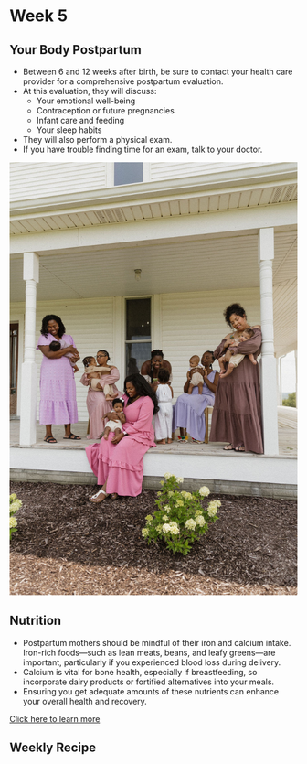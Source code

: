 # Week 5
## Your Body Postpartum
- Between 6 and 12 weeks after birth, be sure to contact your health care provider for a comprehensive postpartum evaluation.
- At this evaluation, they will discuss:
    - Your emotional well-being
    - Contraception or future pregnancies
    - Infant care and feeding
    - Your sleep habits
- They will also perform a physical exam.
- If you have trouble finding time for an exam, talk to your doctor.

![A group of women and children sitting on a porch](/images/sabrina_rains_motherhood_session/mothers_and_children_on_porch.jpg)

## Nutrition
- Postpartum mothers should be mindful of their iron and calcium intake. Iron-rich foods—such as lean meats, beans, and leafy greens—are important, particularly if you experienced blood loss during delivery. 
- Calcium is vital for bone health, especially if breastfeeding, so incorporate dairy products or fortified alternatives into your meals. 
- Ensuring you get adequate amounts of these nutrients can enhance your overall health and recovery.

[Click here to learn more](https://www.nebraskamed.com/womens-health/pregnancy-birth/postnatal-vitamins-and-postpartum-nutrition-6-tips-for-breastfeeding-moms)

## Weekly Recipe